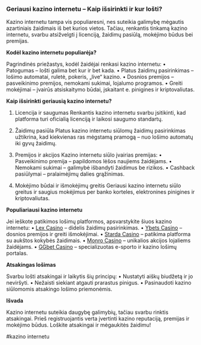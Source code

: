 ### Geriausi kazino internetu – Kaip išsirinkti ir kur lošti?

Kazino internetu tampa vis populiaresni, nes suteikia galimybę mėgautis azartiniais žaidimais iš bet kurios vietos. Tačiau, renkantis tinkamą kazino internetu, svarbu atsižvelgti į licenciją, žaidimų pasiūlą, mokėjimo būdus bei premijas.

**Kodėl kazino internetu populiarėja?**

Pagrindinės priežastys, kodėl žaidėjai renkasi kazino internetu:
•	Patogumas – lošti galima bet kur ir bet kada.
•	Platus žaidimų pasirinkimas – lošimo automatai, ruletė, pokeris, „live“ kazino.
•	Dosnios premijos – pasveikinimo premijos, nemokami sukimai, lojalumo programos.
•	Greiti mokėjimai – įvairūs atsiskaitymo būdai, įskaitant e. pinigines ir kriptovaliutas.

**Kaip išsirinkti geriausią kazino internetu?**

1. Licencija ir saugumas
Renkantis kazino internetu svarbu įsitikinti, kad platforma turi oficialią licenciją ir laikosi saugumo standartų.

2. Žaidimų pasiūla
Platus kazino internetu siūlomų žaidimų pasirinkimas užtikrina, kad kiekvienas ras mėgstamą pramogą – nuo lošimo automatų iki gyvų žaidimų.

3. Premijos ir akcijos
Kazino internetu siūlo įvairias premijas:
•	Pasveikinimo premija – papildomos lėšos naujiems žaidėjams.
•	Nemokami sukimai – galimybė išbandyti žaidimus be rizikos.
•	Cashback pasiūlymai – pralaimėjimų dalies grąžinimas.

4. Mokėjimo būdai ir išmokėjimų greitis
Geriausi kazino internetu siūlo greitus ir saugius mokėjimus per banko korteles, elektronines pinigines ir kriptovaliutas.

**Populiariausi kazino internetu**

Jei ieškote patikimos lošimų platformos, apsvarstykite šiuos kazino internetu:
•	[Lex Casino](https://data.ltbet.com/top/lex.casino/) – didelis žaidimų pasirinkimas.
•	[Ybets Casino]( https://data.ltbet.com/top/ybets/) – dosnios premijos ir greiti išmokėjimai.
•	[Starda Casino]( https://data.ltbet.com/top/starda.casino/) – patikima platforma su aukštos kokybės žaidimais.
•	[Monro Casino]( https://data.ltbet.com/top/monro/) – unikalios akcijos lojaliems žaidėjams.
•	[GGbet Casino]( https://data.ltbet.com/top/ggbet/) – specializuotas e-sporto ir kazino lošimų portalas.

**Atsakingas lošimas**

Svarbu lošti atsakingai ir laikytis šių principų:
•	Nustatyti aiškų biudžetą ir jo neviršyti.
•	Nežaisti siekiant atgauti prarastus pinigus.
•	Pasinaudoti kazino siūlomomis atsakingo lošimo priemonėmis.

**Išvada**

Kazino internetu suteikia daugybę galimybių, tačiau svarbu rinktis atsakingai. Prieš registruojantis verta įvertinti kazino reputaciją, premijas ir mokėjimo būdus. Loškite atsakingai ir mėgaukitės žaidimu!

#kazino internetu
